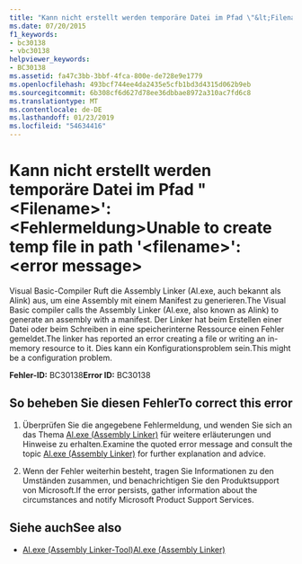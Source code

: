 ```yaml
---
title: "Kann nicht erstellt werden temporäre Datei im Pfad \"&lt;Filename&gt;': &lt;Fehlermeldung&gt;"
ms.date: 07/20/2015
f1_keywords:
- bc30138
- vbc30138
helpviewer_keywords:
- BC30138
ms.assetid: fa47c3bb-3bbf-4fca-800e-de728e9e1779
ms.openlocfilehash: 493bcf744ee4da2435e5cfb1bd3d4315d062b9eb
ms.sourcegitcommit: 6b308cf6d627d78ee36dbbae8972a310ac7fd6c8
ms.translationtype: MT
ms.contentlocale: de-DE
ms.lasthandoff: 01/23/2019
ms.locfileid: "54634416"
---
```

# <a name="unable-to-create-temp-file-in-path-ltfilenamegt-lterror-messagegt"></a><span data-ttu-id="f6afb-102">Kann nicht erstellt werden temporäre Datei im Pfad "&lt;Filename&gt;': &lt;Fehlermeldung&gt;</span><span class="sxs-lookup"><span data-stu-id="f6afb-102">Unable to create temp file in path '&lt;filename&gt;': &lt;error message&gt;</span></span>
<span data-ttu-id="f6afb-103">Visual Basic-Compiler Ruft die Assembly Linker (Al.exe, auch bekannt als Alink) aus, um eine Assembly mit einem Manifest zu generieren.</span><span class="sxs-lookup"><span data-stu-id="f6afb-103">The Visual Basic compiler calls the Assembly Linker (Al.exe, also known as Alink) to generate an assembly with a manifest.</span></span> <span data-ttu-id="f6afb-104">Der Linker hat beim Erstellen einer Datei oder beim Schreiben in eine speicherinterne Ressource einen Fehler gemeldet.</span><span class="sxs-lookup"><span data-stu-id="f6afb-104">The linker has reported an error creating a file or writing an in-memory resource to it.</span></span> <span data-ttu-id="f6afb-105">Dies kann ein Konfigurationsproblem sein.</span><span class="sxs-lookup"><span data-stu-id="f6afb-105">This might be a configuration problem.</span></span>  
  
 <span data-ttu-id="f6afb-106">**Fehler-ID:** BC30138</span><span class="sxs-lookup"><span data-stu-id="f6afb-106">**Error ID:** BC30138</span></span>  
  
## <a name="to-correct-this-error"></a><span data-ttu-id="f6afb-107">So beheben Sie diesen Fehler</span><span class="sxs-lookup"><span data-stu-id="f6afb-107">To correct this error</span></span>  
  
1.  <span data-ttu-id="f6afb-108">Überprüfen Sie die angegebene Fehlermeldung, und wenden Sie sich an das Thema [Al.exe (Assembly Linker)](../../framework/tools/al-exe-assembly-linker.md) für weitere erläuterungen und Hinweise zu erhalten.</span><span class="sxs-lookup"><span data-stu-id="f6afb-108">Examine the quoted error message and consult the topic  [Al.exe (Assembly Linker)](../../framework/tools/al-exe-assembly-linker.md) for further explanation and advice.</span></span>  
  
2.  <span data-ttu-id="f6afb-109">Wenn der Fehler weiterhin besteht, tragen Sie Informationen zu den Umständen zusammen, und benachrichtigen Sie den Produktsupport von Microsoft.</span><span class="sxs-lookup"><span data-stu-id="f6afb-109">If the error persists, gather information about the circumstances and notify Microsoft Product Support Services.</span></span>  
  
## <a name="see-also"></a><span data-ttu-id="f6afb-110">Siehe auch</span><span class="sxs-lookup"><span data-stu-id="f6afb-110">See also</span></span>
- [<span data-ttu-id="f6afb-111">Al.exe (Assembly Linker-Tool)</span><span class="sxs-lookup"><span data-stu-id="f6afb-111">Al.exe (Assembly Linker)</span></span>](../../framework/tools/al-exe-assembly-linker.md)


